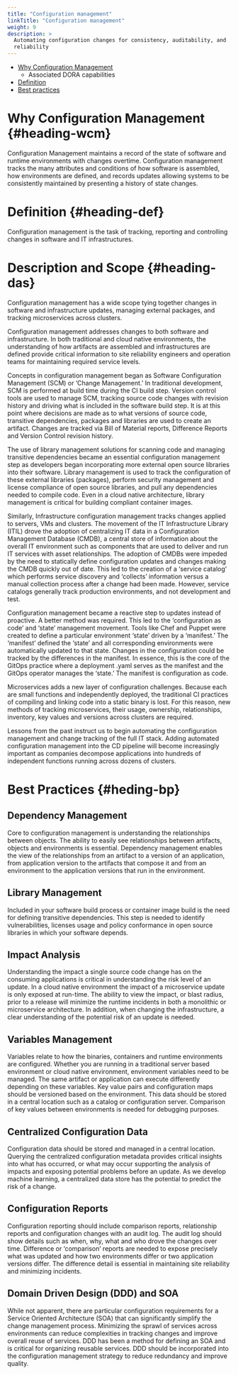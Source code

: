 ```yaml
---
title: "Configuration management"
linkTitle: "Configuration management"
weight: 9
description: >
  Automating configuration changes for consistency, auditability, and
  reliability
---
```



- [Why Configuration Management](#heading-wcm)
  - Associated DORA capabilities
- [Definition](#heading-def)
- [Best practices](#heading-bp)

# Why Configuration Management {#heading-wcm}
Configuration Management maintains a record of the state of software and runtime environments with changes overtime. Configuration management tracks the many attributes and conditions of how software is assembled, how environments are defined, and records updates allowing systems to be consistently maintained by presenting a history of state changes.  

# Definition {#heading-def}
Configuration management is the task of tracking, reporting and controlling changes in software and IT infrastructures.   

# Description and Scope {#heading-das}
Configuration management has a wide scope tying together changes in software and infrastructure updates, managing external packages, and tracking microservices across clusters. 

Configuration management addresses changes to both software and infrastructure. In both traditional and cloud native environments, the understanding of how artifacts are assembled and infrastructures are defined provide critical information to site reliability engineers and operation teams for maintaining required service levels. 

Concepts in configuration management began as Software Configuration Management (SCM) or ‘Change Management.’ In traditional development, SCM is performed at build time during the CI build step. Version control tools are used to manage SCM, tracking source code changes with revision history and driving what is included in the software build step. It is at this point where decisions are made as to what versions of source code, transitive dependencies, packages and libraries are used to create an artifact. Changes are tracked via Bill of Material reports, Difference Reports and Version Control revision history. 

The use of library management solutions for scanning code and managing transitive dependencies became an essential configuration management step as developers began incorporating more external open source libraries into their software. Library management is used to track the configuration of these external libraries (packages), perform security management and license compliance of open source libraries, and pull any dependencies needed to compile code. Even in a cloud native architecture, library management is critical for building compliant container images. 

Similarly, Infrastructure configuration management tracks changes applied to servers, VMs and clusters. The movement of the IT Infrastructure Library (ITIL) drove the adoption of centralizing IT data in a Configuration Management Database (CMDB), a central store of information about the overall IT environment such as components that are used to deliver and run IT services with asset relationships. The adoption of CMDBs were impeded by the need to statically define configuration updates and changes making the CMDB quickly out of date. This led to the creation of a ‘service catalog’ which performs service discovery and ‘collects’ information versus a manual collection process after a change had been made. However, service catalogs generally track production environments, and not development and test. 

Configuration management became a reactive step to updates instead of proactive. A better method was required. This led to the ‘configuration as code’ and ‘state’ management movement. Tools like Chef and Puppet were created to define a particular environment ‘state’ driven by a ‘manifest.’ The ‘manifest’ defined the ‘state’ and all corresponding environments were automatically updated to that state. Changes in the configuration could be tracked by the differences in the manifest. In essence, this is the core of the GitOps practice where a deployment .yaml serves as the manifest and the GitOps operator manages the ‘state.’ The manifest is configuration as code. 

Microservices adds a new layer of configuration challenges. Because each are small functions and independently deployed, the traditional CI practices of compiling and linking code into a static binary is lost. For this reason, new methods of tracking microservices, their usage, ownership, relationships, inventory, key values and versions across clusters are required. 

Lessons from the past instruct us to begin automating the configuration management and change tracking of the full IT stack. Adding automated configuration management into the CD pipeline will become increasingly important as companies decompose applications into hundreds of independent functions running across dozens of clusters. 

# Best Practices {#heding-bp}
## Dependency Management
Core to configuration management is understanding the relationships between objects. The ability to easily see relationships between artifacts, objects and environments is essential. Dependency management enables the view of the relationships from an artifact to a version of an application, from application version to the artifacts that compose it and from an environment to the application versions that run in the environment. 
## Library Management
Included in your software build process or container image build is the need for defining transitive dependencies. This step is needed to identify vulnerabilities, licenses usage and policy conformance in open source libraries in which your software depends.  
## Impact Analysis
Understanding the impact a single source code change has on the consuming applications is critical in understanding the risk level of an update. In a cloud native environment the impact of a microservice update is only exposed at run-time. The ability to view the impact, or blast radius, prior to a release will minimize the runtime incidents in both a monolithic or microservice architecture. In addition, when changing the infrastructure, a clear understanding of the potential risk of an update is needed. 
## Variables Management
Variables relate to how the binaries, containers and runtime environments are configured. Whether you are running in a traditional server based environment or cloud native environment, environment variables need to be managed. The same artifact or application can execute differently depending on these variables. Key value pairs and configuration maps should be versioned based on the environment. This data should be stored in a central location such as a catalog or configuration server. Comparison of key values between environments is needed for debugging purposes. 
## Centralized Configuration Data
Configuration data should be stored and managed in a central location. Querying the centralized configuration metadata provides critical insights into what has occurred, or what may occur supporting the analysis of impacts and exposing potential problems before an update. As we develop machine learning, a centralized data store has the potential to predict the risk of a change.
## Configuration Reports
Configuration reporting should include comparison reports, relationship reports and configuration changes with an audit log. The audit log should show details such as when, why, what and who drove the changes over time. Difference or ‘comparison’ reports are needed to expose precisely what was updated and how two environments differ or two application versions differ. The difference detail is essential in maintaining site reliability and minimizing incidents. 
## Domain Driven Design (DDD) and SOA
While not apparent, there are particular configuration requirements for a Service Oriented Architecture (SOA) that can significantly simplify the change management process. Minimizing the sprawl of services across environments can reduce complexities in tracking changes and improve overall reuse of services. DDD has been a method for defining an SOA and is critical for organizing reusable services. DDD should be incorporated into the configuration management strategy to reduce redundancy and improve quality. 

 



